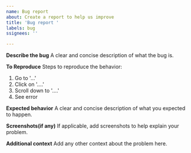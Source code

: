 ```yaml
---
name: Bug report
about: Create a report to help us improve
title: 'Bug report '
labels: bug
ssignees: ''

---
```


**Describe the bug**
A clear and concise description of what the bug is.

**To Reproduce**
Steps to reproduce the behavior:
1. Go to '...'
2. Click on '....'
3. Scroll down to '....'
4. See error

**Expected behavior**
A clear and concise description of what you expected to happen.

**Screenshots(if any)**
If applicable, add screenshots to help explain your problem.

**Additional context**
Add any other context about the problem here.

